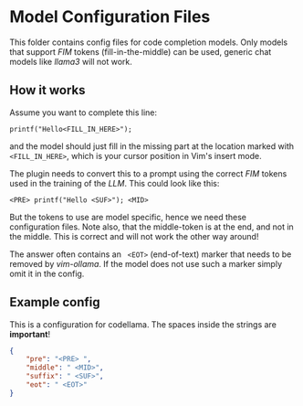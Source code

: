 # Model Configuration Files

This folder contains config files for code completion models.
Only models that support _FIM_ tokens (fill-in-the-middle) can be used,
generic chat models like _llama3_ will not work.

## How it works

Assume you want to complete this line:

    printf("Hello<FILL_IN_HERE>");

and the model should just fill in the missing part at the location marked with
`<FILL_IN_HERE>`, which is your cursor position in Vim's insert mode.

The plugin needs to convert this to a prompt using the correct _FIM_ tokens
used in the training of the _LLM_. This could look like this:

    <PRE> printf("Hello <SUF>"); <MID>

But the tokens to use are model specific, hence we need these configuration
files. Note also, that the middle-token is at the end, and not in the middle. This
is correct and will not work the other way around!

The answer often contains an ` <EOT>` (end-of-text) marker that needs to be removed
by _vim-ollama_. If the model does not use such a marker simply omit it in the config.

## Example config

This is a configuration for codellama. The spaces inside the strings are **important**!

```json
{
    "pre": "<PRE> ",
    "middle": " <MID>",
    "suffix": " <SUF>",
    "eot": " <EOT>"
}
```


